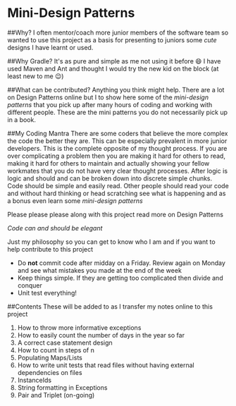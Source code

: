 # Mini-Design Patterns

##Why?
I often mentor/coach more junior members of the software team so wanted to use this project as a basis for presenting to juniors some _cute_ designs I have learnt or used.

##Why Gradle?
It's as pure and simple as me not using it before :smile: I have used Maven and Ant and thought I would try the new kid on the block (at least new to me :wink:)

##What can be contributed?
Anything you think might help. There are a lot on Design Patterns online but I to show here some of the *mini-design patterns* that you pick up after many hours of coding and working with different people. These are the mini patterns you do not necessarily pick up in a book.

##My Coding Mantra
There are some coders that believe the more complex the code the better they are. This can be especially prevalent in more junior
developers. This is the complete opposite of my thought process.
If you are over complicating a problem then you are making it hard for others to read, making it hard for others to maintain and
actually showing your fellow workmates that  you do not have very clear thought processes. After logic is logic and should and 
can be broken down into discrete simple chunks. Code should be simple and easily read. Other people should read your code and 
without hard thinking or head scratching see what is happening and as a bonus even learn some *mini-design patterns*

Please please please along with this project read more on Design Patterns

*Code can and should be elegant*

Just my philosophy so you can get to know who I am and if you want to help contribute to this project
* Do **not** commit code after midday on a Friday. Review again on Monday and see what mistakes you made at the end of the week
* Keep things simple. If they are getting too complicated then divide and conquer
* Unit test everything!

##Contents
These will be added to as I transfer my notes online to this project

1. How to throw more informative exceptions
2. How to easily count the number of days in the year so far
3. A correct case statement design
4. How to count in steps of n
5. Populating Maps/Lists
6. How to write unit tests that read files without having external dependencies on files
7. InstanceIds
8. String formatting in Exceptions
9. Pair and Triplet (on-going)
